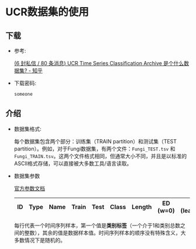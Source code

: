 # UCR数据集的使用

## 下载

- 参考:

  [(6 封私信 / 80 条消息) UCR Time Series Classification Archive 是个什么数据集? - 知乎](https://www.zhihu.com/question/334948347)

- 下载密码:

  `someone`

## 介绍

- 数据集格式:

  每个数据集包含两个部分：训练集（TRAIN partition）和测试集（TEST partition）。例如，对于Fungi数据集，有两个文件：`Fungi_TEST.tsv` 和 `Fungi_TRAIN.tsv`。这两个文件格式相同，但通常大小不同，并且是以标准的ASCII格式存储，可以直接被大多数工具/语言读取。

- 数据集参数

  [官方参数文档](../../data/UCRArchive_2018/DataSummary.csv)

  | ID   | Type | Name | Train | Test | Class | Length | ED (w=0) | DTW (learned_w) | DTW (w=100) | Default rate | Data donor/editor |
  | ---- | ---- | ---- | ----- | ---- | ----- | ------ | -------- | --------------- | ----------- | ------------ | ----------------- |

  每行代表一个时间序列样本，第一个值是**类别标签**（一个介于1和类别总数之间的整数），其余的值是数据样本值。时间序列样本的顺序没有特殊含义，大多数情况下是随机的。

